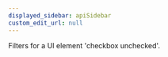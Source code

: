 ```yaml
---
displayed_sidebar: apiSidebar
custom_edit_url: null
---
```


Filters for a UI element 'checkbox unchecked'.


